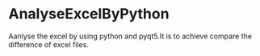 # AnalyseExcelByPython
Aanlyse the excel by using python and pyqt5.It is to achieve compare the difference of excel files.


# 